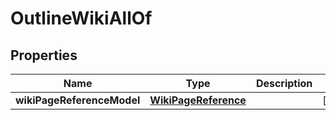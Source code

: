 

# OutlineWikiAllOf


## Properties

Name | Type | Description | Notes
------------ | ------------- | ------------- | -------------
**wikiPageReferenceModel** | [**WikiPageReference**](WikiPageReference.md) |  |  [optional]



